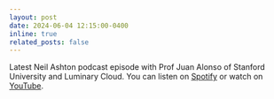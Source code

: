 ```yaml
---
layout: post
date: 2024-06-04 12:15:00-0400
inline: true
related_posts: false
---
```


Latest Neil Ashton podcast episode with Prof Juan Alonso of Stanford University and Luminary Cloud. You can listen on [Spotify](https://open.spotify.com/episode/7f6YiupMJ1dUwx3X65NDr1?si=2d024652bffd47cf) or watch on [YouTube](https://youtu.be/KKNWYtaLWWY). 
